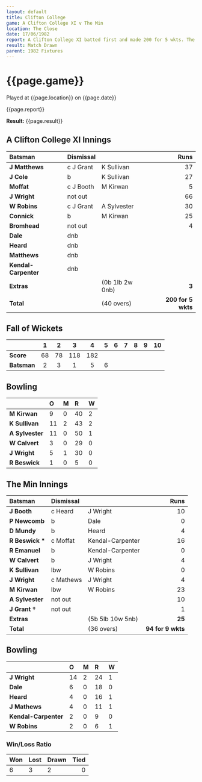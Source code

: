 ```yaml
---
layout: default
title: Clifton College
game: A Clifton College XI v The Min
location: The Close
date: 17/06/1982
report: A Clifton College XI batted first and made 200 for 5 wkts. The Min replied with 94 for 9 wkts.
result: Match Drawn
parent: 1982 Fixtures
---
```


# {{page.game}}

Played at {{page.location}} on {{page.date}}

{{page.report}}

**Result:** {{page.result}}

## A Clifton College XI Innings

| Batsman | Dismissal |  | Runs |
|:---|:---|---|---:|
| **J Matthews** | c J Grant | K Sullivan | 37 |
| **J Cole** | b | K Sullivan | 27 |
| **Moffat** | c J Booth | M Kirwan | 5 |
| **J Wright** | not out | | 66 |
| **W Robins** | c J Grant | A Sylvester | 30 |
| **Connick** | b | M Kirwan | 25 |
| **Bromhead** | not out | | 4 |
| **Dale** | dnb | | |
| **Heard** | dnb | | |
| **Matthews** | dnb | | |
| **Kendal-Carpenter** | dnb | | |
| **Extras** | | (0b 1lb 2w 0nb) | **3** |
| **Total** | | (40 overs) | **200 for 5 wkts** |

## Fall of Wickets

| | 1 | 2 | 3 | 4 | 5 | 6 | 7 | 8 | 9 | 10 |
|---|:---:|:---:|:---:|:---:|:---:|:---:|:---:|:---:|:---:|:---:|
| **Score** | 68 | 78 | 118 | 182 | | | | | | |
| **Batsman** | 2 | 3 | 1 | 5 | 6 | | | | | |

## Bowling

| | O | M | R | W |
|---|:---|:---|:---|:---|
| **M Kirwan** | 9 | 0 | 40 | 2 |
| **K Sullivan** | 11 | 2 | 43 | 2 |
| **A Sylvester** | 11 | 0 | 50 | 1 |
| **W Calvert** | 3 | 0 | 29 | 0 |
| **J Wright** | 5 | 1 | 30 | 0 |
| **R Beswick** | 1 | 0 | 5 | 0 |

## The Min Innings

| Batsman | Dismissal |  | Runs |
|:---|:---|---|---:|
| **J Booth** | c Heard | J Wright | 10 |
| **P Newcomb** | b | Dale | 0 |
| **D Mundy** | b | Heard| 4 |
| **R Beswick &#42;** | c Moffat | Kendal-Carpenter | 16 |
| **R Emanuel** | b | Kendal-Carpenter | 0 |
| **W Calvert** | b | J Wright | 4 |
| **K Sullivan** | lbw | W Robins | 0 |
| **J Wright** | c Mathews | J Wright | 4 |
| **M Kirwan** | lbw | W Robins | 23 |
| **A Sylvester** | not out | | 10 |
| **J Grant &#8224;** | not out | | 1 |
| **Extras** | | (5b 5lb 10w 5nb) | **25** |
| **Total** | | (36 overs) | **94 for 9 wkts** |

## Bowling

| | O | M | R | W |
|---|:---|:---|:---|:---|
| **J Wright** | 14 | 2 | 24 | 1 |
| **Dale** | 6 | 0 | 18 | 0 |
| **Heard** | 4 | 0 | 16 | 1 |
| **J Mathews** | 4 | 0 | 11 | 1 |
| **Kendal-Carpenter** | 2 | 0 | 9 | 0 |
| **W Robins** | 2 | 0 | 6 | 1 |

### Win/Loss Ratio

| Won | Lost | Drawn | Tied |
|:---|:---|:---|---:|
| 6 | 3 | 2 | 0 |